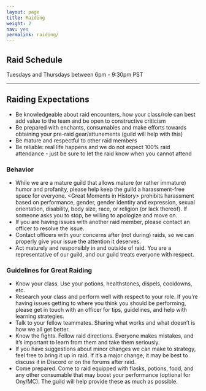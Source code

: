 ```yaml
---
layout: page
title: Raiding
weight: 2
nav: yes
permalink: raiding/
---
```


## Raid Schedule
Tuesdays and Thursdays between 6pm - 9:30pm PST

<hr class="divider">

## Raiding Expectations
- Be knowledgeable about raid encounters, how your class/role can best add value to the team and be open to constructive criticism
- Be prepared with enchants, consumables and make efforts towards obtaining your pre-raid gear/attunements (guild will help with this)
- Be mature and respectful to other raid members
- Be reliable: real life happens and we do not expect 100% raid attendance - just be sure to let the raid know when you cannot attend


### Behavior
- While we are a mature guild that allows mature (or rather immature) humor and profanity, please help keep the guild a harassment-free space for everyone. &lt;Great Moments in History&gt; prohibits harassment based on performance, gender, gender identity and expression, sexual orientation, disability, body size, race, or religion (or lack thereof). If someone asks you to stop, be willing to apologize and move on.
- If you are having issues with another raid member, please contact an officer to resolve the issue.
- Contact officers with your concerns after (not during) raids, so we can properly give your issue the attention it deserves.
- Act maturely and responsibly in and outside of raid. You are a representative of our guild, and our guild treats everyone with respect.


### Guidelines for Great Raiding

- Know your class. Use your potions, healthstones, dispels, cooldowns, etc.
- Research your class and perform well with respect to your role. If you’re having issues getting to where you think you should be performing, please get in touch with an officer for tips, guidelines, and help with learning strategies.
- Talk to your fellow teammates. Sharing what works and what doesn’t is how we all get better.
- Know the fights. Follow raid directions. Everyone makes mistakes, and it’s important to learn from them and take them seriously.
- If you have suggestions about minor changes we can make to strategy, feel free to bring it up in raid. If it’s a major change, it may be best to discuss it in Discord or on the forums after raid.
- Come prepared. Come to raid equipped with flasks, potions, food, and any other consumable that may boost your performance (optional for Ony/MC). The guild will help provide these as much as possible.
